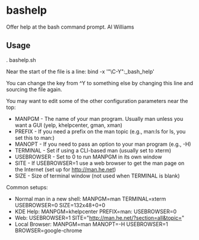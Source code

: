 bashelp
===

Offer help at the bash command prompt. Al Williams

Usage
---
. bashelp.sh

Near the start of the file is a line:
    bind -x '"\C-Y":_bash_help'

You can change the key from ^Y to something else by changing this line and sourcing the file again.

You may want to edit some of the other configuration parameters near the top:
* MANPGM - The name of your man program. Usually man unless you want a GUI (yelp, khelpcenter, gman, xman)
* PREFIX - If you need a prefix on the man topic (e.g., man:ls for ls, you set this to man:)
* MANOPT - If you need to pass an option to your man program (e.g., -H)
* TERMINAL - Set if using a CLI-based man (usually set to xterm)
* USEBROWSER - Set to 0 to run MANPGM in its own window
* SITE - If USEBROWSER=1 use a web browser to get the man page on the Internet (set up for http://man.he.net)
* SIZE - Size of terminal window (not used when TERMINAL is blank)

Common setups:
* Normal man in a new shell: MANPGM=man TERMINAL=xterm USEBROWSER=0 SIZE=132x48+0+0
* KDE Help: MANPGM=khelpcenter PREFIX=man: USEBROWSER=0
* Web: USEBROWSER=1 SITE="http://man.he.net/?section=all&topic="
* Local Browser: MANPGM=man MANOPT=-H USEBROWSER=1 BROWSER=google-chrome

